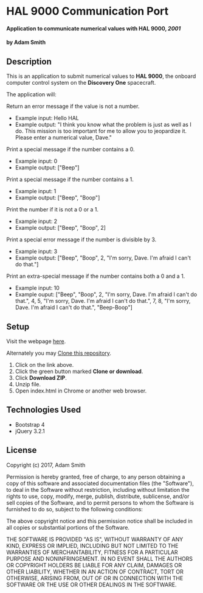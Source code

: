 # HAL 9000 Communication Port

#### Application to communicate numerical values with HAL 9000, _2001_

#### by **Adam Smith**

## Description

This is an application to submit numerical values to **HAL 9000**, the onboard computer control system on the **Discovery One** spacecraft.

The application will:

Return an error message if the value is not a number.
 * Example input: Hello HAL
 * Example output: "I think you know what the problem is just as well as I do. This mission is too important for me to allow you to jeopardize it. Please enter a numerical value, Dave."

Print a special message if the number contains a 0.
* Example input: 0
* Example output: ["Beep"]

Print a special message if the number contains a 1.
* Example input: 1
* Example output: ["Beep", "Boop"]

Print the number if it is not a 0 or a 1.
* Example input: 2
* Example output: ["Beep", "Boop", 2]

Print a special error message if the number is divisible by 3.
* Example input: 3
* Example output: ["Beep", "Boop", 2, "I'm sorry, Dave. I'm afraid I can't do that."]

Print an extra-special message if the number contains both a 0 and a 1.
* Example input: 10
* Example ouput: ["Beep", "Boop", 2, "I'm sorry, Dave. I'm afraid I can't do that.", 4, 5,  "I'm sorry, Dave. I'm afraid I can't do that.", 7, 8, "I'm sorry, Dave. I'm afraid I can't do that.", "Beep-Boop"]

## Setup

Visit the webpage [here](https://alspdx.github.io/HAL-9000-Communication-Port/).

Alternately you may [Clone this repository](https://github.com/alspdx/HAL-9000-Communication-Port.git).
  1. Click on the link above.
  2. Click the green button marked **Clone or download**.
  3. Click **Download ZIP**.
  4. Unzip file.
  5. Open index.html in Chrome or another web browser.

## Technologies Used

* Bootstrap 4
* jQuery 3.2.1

## License

Copyright (c) 2017, Adam Smith

Permission is hereby granted, free of charge, to any person obtaining a copy of this software and associated documentation files (the "Software"), to deal in the Software without restriction, including without limitation the rights to use, copy, modify, merge, publish, distribute, sublicense, and/or sell copies of the Software, and to permit persons to whom the Software is furnished to do so, subject to the following conditions:

The above copyright notice and this permission notice shall be included in all copies or substantial portions of the Software.

THE SOFTWARE IS PROVIDED "AS IS", WITHOUT WARRANTY OF ANY KIND, EXPRESS OR IMPLIED, INCLUDING BUT NOT LIMITED TO THE WARRANTIES OF MERCHANTABILITY, FITNESS FOR A PARTICULAR PURPOSE AND NONINFRINGEMENT. IN NO EVENT SHALL THE AUTHORS OR COPYRIGHT HOLDERS BE LIABLE FOR ANY CLAIM, DAMAGES OR OTHER LIABILITY, WHETHER IN AN ACTION OF CONTRACT, TORT OR OTHERWISE, ARISING FROM, OUT OF OR IN CONNECTION WITH THE SOFTWARE OR THE USE OR OTHER DEALINGS IN THE SOFTWARE.
